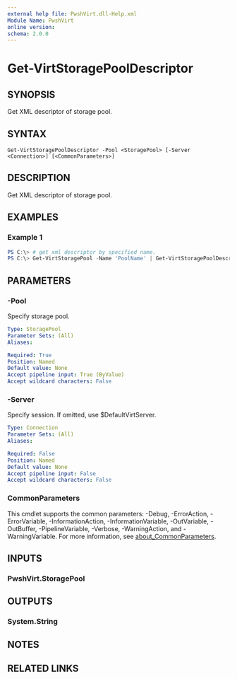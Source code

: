 ```yaml
---
external help file: PwshVirt.dll-Help.xml
Module Name: PwshVirt
online version:
schema: 2.0.0
---
```


# Get-VirtStoragePoolDescriptor

## SYNOPSIS
Get XML descriptor of storage pool.

## SYNTAX

```
Get-VirtStoragePoolDescriptor -Pool <StoragePool> [-Server <Connection>] [<CommonParameters>]
```

## DESCRIPTION
Get XML descriptor of storage pool.

## EXAMPLES

### Example 1
```powershell
PS C:\> # get xml descriptor by specified name.
PS C:\> Get-VirtStoragePool -Name 'PoolName' | Get-VirtStoragePoolDescriptor
```

## PARAMETERS

### -Pool
Specify storage pool.

```yaml
Type: StoragePool
Parameter Sets: (All)
Aliases:

Required: True
Position: Named
Default value: None
Accept pipeline input: True (ByValue)
Accept wildcard characters: False
```

### -Server
Specify session.
If omitted, use $DefaultVirtServer.

```yaml
Type: Connection
Parameter Sets: (All)
Aliases:

Required: False
Position: Named
Default value: None
Accept pipeline input: False
Accept wildcard characters: False
```

### CommonParameters
This cmdlet supports the common parameters: -Debug, -ErrorAction, -ErrorVariable, -InformationAction, -InformationVariable, -OutVariable, -OutBuffer, -PipelineVariable, -Verbose, -WarningAction, and -WarningVariable. For more information, see [about_CommonParameters](http://go.microsoft.com/fwlink/?LinkID=113216).

## INPUTS

### PwshVirt.StoragePool

## OUTPUTS

### System.String

## NOTES

## RELATED LINKS
